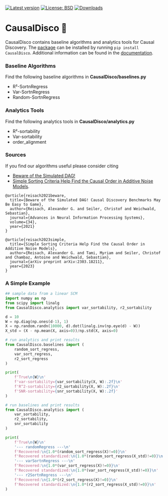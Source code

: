 [![Latest version](https://badge.fury.io/py/CausalDisco.svg)](https://badge.fury.io/py/CausalDisco)
[![License: BSD](https://img.shields.io/badge/License-BSD-blue.svg)](https://github.com/CausalDisco/CausalDisco/blob/main/LICENSE)
[![Downloads](https://static.pepy.tech/personalized-badge/CausalDisco?period=total&units=international_system&left_color=grey&right_color=green&left_text=Downloads)](https://pepy.tech/project/CausalDisco)


# CausalDisco 🪩

CausalDisco contains baseline algorithms and analytics tools for Causal Discovery. The [package](https://pypi.org/project/CausalDisco/) can be installed by running `pip install CausalDisco`. Additional information can be found in the [documentation](https://causaldisco.github.io/CausalDisco/).

### Baseline Algorithms
Find the following baseline algorithms in __CausalDisco/baselines.py__
- R²-SortnRegress
- Var-SortnRegress
- Random-SortnRegress

### Analytics Tools
Find the following analytics tools in __CausalDisco/analytics.py__
- R²-sortability
- Var-sortability
- order_alignment

### Sources
If you find our algorithms useful please consider citing
- [Beware of the Simulated DAG!](https://proceedings.neurips.cc/paper_files/paper/2021/file/e987eff4a7c7b7e580d659feb6f60c1a-Supplemental.pdf)
- [Simple Sorting Criteria Help Find the Causal Order in Additive Noise Models](https://arxiv.org/abs/2303.18211).
```
@article{reisach2021beware,
  title={Beware of the Simulated DAG! Causal Discovery Benchmarks May Be Easy to Game},
  author={Reisach, Alexander G. and Seiler, Christof and Weichwald, Sebastian},
  journal={Advances in Neural Information Processing Systems},
  volume={34},
  year={2021}
}

@article{reisach2023simple,
  title={Simple Sorting Criteria Help Find the Causal Order in Additive Noise Models},
  author={Reisach, Alexander G. and Tami, Myriam and Seiler, Christof and Chambaz, Antoine and Weichwald, Sebastian},
  journal={arXiv preprint arXiv:2303.18211},
  year={2023}
}
```

### A Simple Example
```python
## sample data from a linear SCM
import numpy as np
from scipy import linalg
from CausalDisco.analytics import var_sortability, r2_sortability

d = 10
W = np.diag(np.ones(d-1), 1)
X = np.random.randn(10000, d).dot(linalg.inv(np.eye(d) - W))
X_std = (X - np.mean(X, axis=0))/np.std(X, axis=0)

# run analytics and print results
from CausalDisco.baselines import (
    random_sort_regress,
    var_sort_regress,
    r2_sort_regress
)

print(
    f'True\n{W}\n'
    f'var-sortability={var_sortability(X, W):.2f}\n'
    f'R^2-sortability={r2_sortability(X, W):.2f}\n'
    f'SNR-sortability={snr_sortability(X, W):.2f}'
)

# run baselines and print results
from CausalDisco.analytics import (
    var_sortability,
    r2_sortability,
    snr_sortability
)

print(
    f'True\n{W}\n'
    '--- randomRegress ---\n'
    f'Recovered:\n{1.0*(random_sort_regress(X)!=0)}\n'
    f'Recovered standardized:\n{1.0*(random_sort_regress(X_std)!=0)}\n'
    '--- varSortnRegress ---\n'
    f'Recovered:\n{1.0*(var_sort_regress(X)!=0)}\n'
    f'Recovered standardized:\n{1.0*(var_sort_regress(X_std)!=0)}\n'
    '--- r2SortnRegress ---\n'
    f'Recovered:\n{1.0*(r2_sort_regress(X)!=0)}\n'
    f'Recovered standardized:\n{1.0*(r2_sort_regress(X_std)!=0)}\n'
)
```
